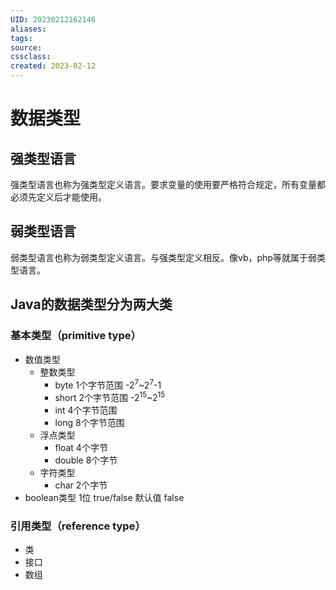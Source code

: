 ```yaml
---
UID: 20230212162146 
aliases: 
tags: 
source: 
cssclass: 
created: 2023-02-12
---
```


# 数据类型

## 强类型语言
强类型语言也称为强类型定义语言。要求变量的使用要严格符合规定，所有变量都必须先定义后才能使用。
## 弱类型语言
弱类型语言也称为弱类型定义语言。与强类型定义相反。像vb，php等就属于弱类型语言。
## Java的数据类型分为两大类

### 基本类型（primitive type）
* 数值类型
	* 整数类型
		* byte 1个字节范围 -2<sup>7</sup>~2<sup>7</sup>-1
		* short 2个字节范围 -2<sup>15</sup>~2<sup>15</sup>
		* int 4个字节范围
		* long 8个字节范围
	* 浮点类型
		* float 4个字节
		* double 8个字节
	* 字符类型
		* char 2个字节
* boolean类型 1位 true/false 默认值 false
### 引用类型（reference type）
* 类
* 接口
* 数组